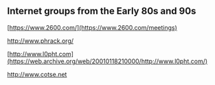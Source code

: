 ## Internet groups from the Early 80s and 90s
[https://www.2600.com/](https://www.2600.com/meetings) 


http://www.phrack.org/ 


[http://www.l0pht.com](https://web.archive.org/web/20010118210000/http://www.l0pht.com/)


http://www.cotse.net


